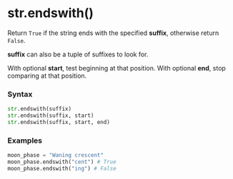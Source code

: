 # str.endswith()

Return `True` if the string ends with the specified **suffix**, otherwise return `False`.

**suffix** can also be a tuple of suffixes to look for.

With optional **start**, test beginning at that position. With optional **end**, stop comparing at that position.

### Syntax

```python
str.endswith(suffix)
str.endswith(suffix, start)
str.endswith(suffix, start, end)
```

### Examples

```python
moon_phase = "Waning crescent"
moon_phase.endswith("cent") # True
moon_phase.endswith("ing") # False
```